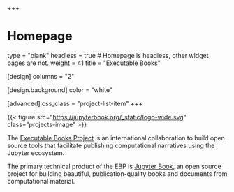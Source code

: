 +++
# Homepage
type = "blank"
headless = true  # Homepage is headless, other widget pages are not.
weight = 41
title = "Executable Books"

[design]
  columns = "2"

  [design.background]
    color = "white"

[advanced]
  css_class = "project-list-item"
+++

{{< figure src="https://jupyterbook.org/_static/logo-wide.svg" class="projects-image" >}}

The [Executable Books Project](https://executablebooks.org) is an international collaboration to build open source tools that facilitate publishing computational narratives using the Jupyter ecosystem.

The primary technical product of the EBP is [Jupyter Book](https://jupyterbook.org), an open source project for building beautiful, publication-quality books and documents from computational material.